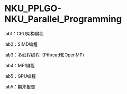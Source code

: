 # NKU_PPLGO-NKU_Parallel_Programming

lab1：CPU架构编程

lab2：SIMD编程

lab3：多线程编程（Pthread和OpenMP）

lab4：MPI编程

lab5：GPU编程

lab5：期末报告
